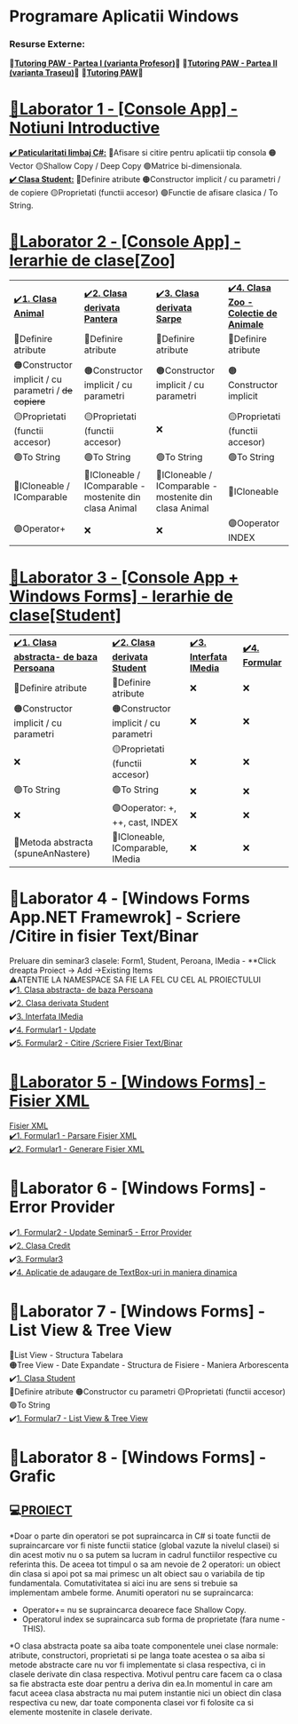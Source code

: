 # Programare Aplicatii Windows 
### Resurse Externe:
📕[**Tutoring PAW - Partea I (varianta Profesor)**](https://www.youtube.com/watch?v=r_8Rx4GGmV8&list=PLFDJb642lauV20Ax5j084OQnqsLPRRdur&index=3&t=1401s)📕
📒[**Tutoring PAW - Partea II (varianta Traseu)**](https://www.youtube.com/watch?v=HjatpPQ2r-E&list=PLFDJb642lauV20Ax5j084OQnqsLPRRdur&index=3)📒
📘[**Tutoring PAW**](https://www.youtube.com/watch?v=pd5_tJWAl7g&list=PLFDJb642lauV20Ax5j084OQnqsLPRRdur&index=6)📘

# [📗Laborator 1 - [Console App] - Notiuni Introductive](https://github.com/Adriana-Giol/Programare-Aplicatii-Windows/blob/main/3.%20README/1.%20Laborator1%20-%20Notiuni%20Introductive.md)
**[✔️ Paticularitati limbaj C#:](https://github.com/Adriana-Giol/Programare-Aplicatii-Windows/blob/main/3.%20README/Particularitatile%20limbajului%20C%23.md)** 🔴Afisare si citire pentru aplicatii tip consola 🟠Vector 🟡Shallow Copy / Deep Copy 🟢Matrice bi-dimensionala.</br>
**[✔️ Clasa Student:](https://github.com/Adriana-Giol/Programare-Aplicatii-Windows/blob/main/3.%20README/Clasa%20Student.md)** 🔴Definire atribute 🟠Constructor implicit / cu parametri / de copiere 🟡Proprietati (functii accesor) 🟢Functie de afisare clasica / To String.</br>
 

# [📗Laborator 2 - [Console App] - Ierarhie de clase[Zoo]](https://github.com/Adriana-Giol/Programare-Aplicatii-Windows/blob/main/3.%20README/2.%20Laborator2%20-%20Ierarhie%20de%20clase%5BZoo%5D.md)

|   |      |       |       |
|---|:-----|:------|:------|
|[✔️**1. Clasa Animal**](https://github.com/Adriana-Giol/Programare-Aplicatii-Windows/blob/main/3.%20README/Clasa%20de%20baza%20Animal.md)|[✔️**2. Clasa derivata Pantera**](https://github.com/Adriana-Giol/Programare-Aplicatii-Windows/blob/main/3.%20README/Clasa%20derivata%20Pantera.md)| [✔️**3. Clasa derivata Sarpe**](https://github.com/Adriana-Giol/Programare-Aplicatii-Windows/blob/main/3.%20README/Clasa%20derivata%20Sarpe.md)|[✔️**4. Clasa Zoo - Colectie de Animale**](https://github.com/Adriana-Giol/Programare-Aplicatii-Windows/blob/main/3.%20README/Clasa%20Zoo.md)|
|🔴Definire atribute|🔴Definire atribute| 🔴Definire atribute|🔴Definire atribute|
 🟠Constructor implicit / cu parametri / ~~de copiere~~| 🟠Constructor implicit / cu parametri|🟠Constructor implicit / cu parametri|🟠Constructor implicit|
 🟡Proprietati (functii accesor)|🟡Proprietati (functii accesor)|❌|🟡Proprietati (functii accesor)|
 🟢To String |🟢To String|🟢To String|🟢To String|
 🔵ICloneable / IComparable |🔵ICloneable / IComparable - mostenite din clasa Animal|🔵ICloneable / IComparable - mostenite din clasa Animal| 🔵ICloneable
 🟣Operator+|❌|❌|🟣Ooperator INDEX|

   
  # [📗Laborator 3 - [Console App + Windows Forms] - Ierarhie de clase[Student]](https://github.com/Adriana-Giol/Programare-Aplicatii-Windows/blob/main/3.%20README/3.%20Laborator3%20-%20Ierarhie%20de%20clase%5BStudent%5D.md)
  
  |   |      |       |       |
  |---|:-----|:------|:------|
  |[✔️**1. Clasa abstracta- de baza Persoana**](https://github.com/Adriana-Giol/Programare-Aplicatii-Windows/blob/main/3.%20README/Clasa%20abstracta%20-%20de%20baza%20Persoana.md)| [✔️**2. Clasa derivata Student**](https://github.com/Adriana-Giol/Programare-Aplicatii-Windows/blob/main/3.%20README/Clasa%20derivata%20Student.md)|[✔️**3. Interfata IMedia**](https://github.com/Adriana-Giol/Programare-Aplicatii-Windows/blob/main/3.%20README/Interfata%20IMedia.md)| [**✔️4. Formular**](https://github.com/Adriana-Giol/Programare-Aplicatii-Windows/blob/main/3.%20README/S3.Formular.md)|
|🔴Definire atribute|🔴Definire atribute|❌|❌|
 🟠Constructor implicit / cu parametri|🟠Constructor implicit / cu parametri|❌|❌|
 ❌|🟡Proprietati (functii accesor)|❌|❌|
 🟢To String|🟢To String|❌|❌|
 ❌|🟣Ooperator: +, ++, cast, INDEX|❌|❌|
 🔵Metoda abstracta (spuneAnNastere)|🔵ICloneable, IComparable, IMedia|❌|❌|
  
# 📗Laborator 4 - [Windows Forms App.NET Framewrok] - Scriere /Citire in fisier Text/Binar
  Preluare din seminar3 clasele: Form1, Student, Peroana, IMedia - **Click dreapta Proiect -> Add ->Existing Items</br>
  ⚠️ATENTIE LA NAMESPACE SA FIE LA FEL CU CEL AL PROIECTULUI</br>
  ✔️[1. Clasa abstracta- de baza Persoana](https://github.com/Adriana-Giol/Programare-Aplicatii-Windows/blob/main/3.%20README/Clasa%20abstracta%20-%20de%20baza%20Persoana.md)</br>
  ✔️[2. Clasa derivata Student](https://github.com/Adriana-Giol/Programare-Aplicatii-Windows/blob/main/3.%20README/Clasa%20derivata%20Student.md)</br>
  ✔️[3. Interfata IMedia](https://github.com/Adriana-Giol/Programare-Aplicatii-Windows/blob/main/3.%20README/Interfata%20IMedia.md)</br>
  ✔️[4. Formular1 - Update](https://github.com/Adriana-Giol/Programare-Aplicatii-Windows/blob/main/3.%20README/S4.Formular1.md)</br>
  ✔️[5. Formular2 - Citire /Scriere Fisier Text/Binar](https://github.com/Adriana-Giol/Programare-Aplicatii-Windows/blob/main/3.%20README/S4.Formular2.md)</br>
  
# [📗Laborator 5 - [Windows Forms] - Fisier XML](https://github.com/Adriana-Giol/Programare-Aplicatii-Windows/blob/main/3.%20README/5.%20%20Laborator%205%20-%20Fisier%20XML.md)
  [Fisier XML](https://bnro.ro/nbrfxrates.xml)</br>
  [✔️1. Formular1 - Parsare Fisier XML](https://github.com/Adriana-Giol/Programare-Aplicatii-Windows/blob/main/3.%20README/5.%20Laborator5%20-%20Parsare%20Fisier%20XML.md)</br>
  [✔️2. Formular1 - Generare Fisier XML](https://github.com/Adriana-Giol/Programare-Aplicatii-Windows/blob/main/3.%20README/5.%20Laborator5%20-%20Generare%20Fisier%20XML.md)</br>
      
# 📗Laborator 6 - [Windows Forms] - Error Provider
  ✔️[1. Formular2 - Update Seminar5 - Error Provider](https://github.com/Adriana-Giol/Programare-Aplicatii-Windows/blob/main/3.%20README/S6.Formular2.md)</br>
  ✔️[2. Clasa Credit](https://github.com/Adriana-Giol/Programare-Aplicatii-Windows/blob/main/3.%20README/S6.Clasa%20Credit.md)</br>
  ✔️[3. Formular3 ](https://github.com/Adriana-Giol/Programare-Aplicatii-Windows/blob/main/3.%20README/S6.Formular3.md)</br>
  ✔️[4. Aplicatie de adaugare de TextBox-uri in maniera dinamica](https://github.com/Adriana-Giol/Programare-Aplicatii-Windows/blob/main/3.%20README/6.%20Laborator6%20-%20TextBox%20Dinamic.md)</br> 
  
# 📒Laborator 7 - [Windows Forms] - List View & Tree View
🔴List View - Structura Tabelara</br>
🟠Tree View - Date Expandate - Structura de Fisiere - Maniera Arborescenta</br>
 ✔️[1. Clasa Student](https://github.com/cristianciurea/PAW2021/blob/main/Sem7_PAW/Sem7PAW_1046/Student.cs)</br>🔴Definire atribute 🟠Constructor cu parametri 🟡Proprietati (functii accesor) 🟢To String </br>
 ✔️[1. Formular7 - List View & Tree View](https://github.com/Adriana-Giol/Programare-Aplicatii-Windows/blob/main/3.%20README/7.%20Laborator7%20-%20ListView.md)</br>
   
# 📕Laborator 8 - [Windows Forms] - Grafic
   
   </p>
   </details>
  
  
## 💻[PROIECT](https://github.com/Adriana-Giol/Programare-Aplicatii-Windows/blob/main/3.%20README/Proiect.md)
    
  *Doar o parte din operatori se pot supraincarca in C#  si toate functii de supraincarcare vor fi niste functii statice (global vazute la nivelul clasei) si din acest motiv nu o sa putem sa lucram in cadrul functiilor respective cu referinta this. De aceea tot timpul o sa am nevoie de 2 operatori: un obiect din clasa si apoi pot sa mai primesc un alt obiect sau o variabila de tip fundamentala. Comutativitatea si aici inu are sens si trebuie sa implementam ambele forme.
  Anumiti operatori nu se supraincarca:
   - Operator+= nu se supraincarca deoarece face Shallow Copy.
   - Operatorul index se supraincarca sub forma de proprietate (fara nume - THIS).

*O clasa abstracta poate sa aiba toate componentele unei clase normale: atribute, constructori, proprietati si pe langa toate acestea o sa aiba si metode abstracte care nu vor fi implementate si clasa respectiva, ci in clasele derivate din clasa respectiva. Motivul pentru care facem ca o clasa sa fie  abstracta este doar pentru a deriva din ea.In momentul in care am facut aceea clasa abstracta nu mai putem instantie nici un obiect din clasa respectiva cu new, dar toate componenta clasei vor fi folosite ca si elemente mostenite in clasele derivate.



  
